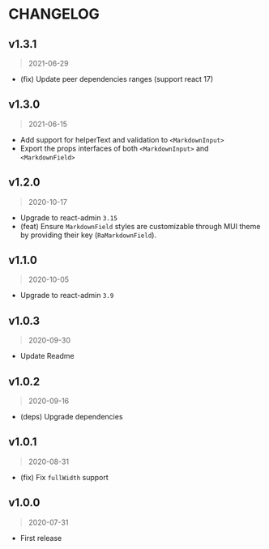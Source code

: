 # CHANGELOG

## v1.3.1

> 2021-06-29

-   (fix) Update peer dependencies ranges (support react 17)

## v1.3.0

> 2021-06-15

-   Add support for helperText and validation to `<MarkdownInput>`
-   Export the props interfaces of both `<MarkdownInput>` and `<MarkdownField>`

## v1.2.0

> 2020-10-17

-   Upgrade to react-admin `3.15`
-   (feat) Ensure `MarkdownField` styles are customizable through MUI theme by providing their key (`RaMarkdownField`).

## v1.1.0

> 2020-10-05

-   Upgrade to react-admin `3.9`

## v1.0.3

> 2020-09-30

-   Update Readme

## v1.0.2

> 2020-09-16

-   (deps) Upgrade dependencies

## v1.0.1

> 2020-08-31

-   (fix) Fix `fullWidth` support

## v1.0.0

> 2020-07-31

-   First release
